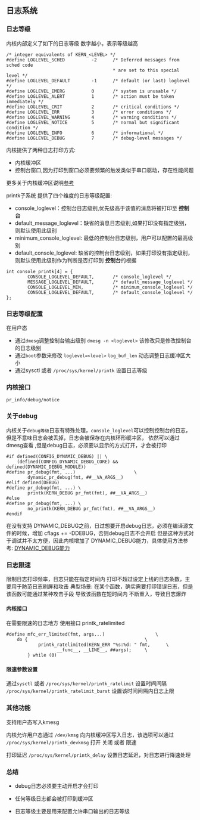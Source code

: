 ## 日志系统

### 日志等级

内核内部定义了如下的日志等级 数字越小，表示等级越高

```
/* integer equivalents of KERN_<LEVEL> */
#define LOGLEVEL_SCHED          -2      /* Deferred messages from sched code
                                        * are set to this special level */
#define LOGLEVEL_DEFAULT        -1      /* default (or last) loglevel */
#define LOGLEVEL_EMERG          0       /* system is unusable */
#define LOGLEVEL_ALERT          1       /* action must be taken immediately */
#define LOGLEVEL_CRIT           2       /* critical conditions */
#define LOGLEVEL_ERR            3       /* error conditions */
#define LOGLEVEL_WARNING        4       /* warning conditions */
#define LOGLEVEL_NOTICE         5       /* normal but significant condition */
#define LOGLEVEL_INFO           6       /* informational */
#define LOGLEVEL_DEBUG          7       /* debug-level messages */
```

内核提供了两种日志打印方式:

- 内核缓冲区
- 控制台窗口,因为打印到窗口必须要频繁的触发类似于串口驱动，存在性能问题

更多关于内核缓冲区说明[参考](https://access.redhat.com/documentation/zh-cn/red_hat_enterprise_linux/8/html/managing_monitoring_and_updating_the_kernel/getting-started-with-kernel-logging_managing-monitoring-and-updating-the-kernel#what-is-the-kernel-ring-buffer_getting-started-with-kernel-logging)

printk子系统 提供了四个维度的日志等级配置:

- console_loglevel：控制台日志级别,优先级高于该值的消息将被打印至 **控制台**
- default_message_loglevel：缺省的消息日志级别,如果打印没有指定级别，则默认使用此级别
- minimum_console_loglevel: 最低的控制台日志级别，用户可以配置的最高级别
- default_console_loglevel: 缺省的控制台日志级别，如果打印没有指定级别，则默认使用此级别作为判断是否打印到 **控制台**的根据

```
int console_printk[4] = {
        CONSOLE_LOGLEVEL_DEFAULT,       /* console_loglevel */
        MESSAGE_LOGLEVEL_DEFAULT,       /* default_message_loglevel */
        CONSOLE_LOGLEVEL_MIN,           /* minimum_console_loglevel */
        CONSOLE_LOGLEVEL_DEFAULT,       /* default_console_loglevel */
};
```

### 日志等级配置

在用户态

- 通过`dmesg`调整控制台输出级别 `dmesg -n <loglevel>` 该修改只是修改控制台的日志级别
- 通过`boot`参数来修改 `loglevel=<level>` `log_buf_len` 动态调整日志缓冲区大小
- 通过sysctl 或者 `/proc/sys/kernel/printk` 设置日志等级

### 内核接口

`pr_info/debug/notice`

### 关于debug

内核关于`debug等级`日志有特殊处理，`console_loglevel`可以控制控制台的日志，但是不意味日志会被丢掉，日志会被保存在内核环形缓冲区，
依然可以通过dmesg查看 ,但是debug日志，必须要以显示的方式打开，才会被打印

```
#if defined(CONFIG_DYNAMIC_DEBUG) || \
    (defined(CONFIG_DYNAMIC_DEBUG_CORE) && defined(DYNAMIC_DEBUG_MODULE))
#define pr_debug(fmt, ...)                      \
        dynamic_pr_debug(fmt, ##__VA_ARGS__)
#elif defined(DEBUG)
#define pr_debug(fmt, ...) \
        printk(KERN_DEBUG pr_fmt(fmt), ##__VA_ARGS__)
#else
#define pr_debug(fmt, ...) \
        no_printk(KERN_DEBUG pr_fmt(fmt), ##__VA_ARGS__)
#endif
```

在没有支持 DYNAMIC_DEBUG之前，日过想要开启debug日志，必须在编译源文件的时候，增加 cflags += -DDEBUG，否则debug日志不会开启 
但是这种方式对于调试并不太方便，因此内核增加了 DYNAMIC_DEBUG能力，具体使用方法参考: [DYNAMIC_DEBUG能力](https://www.kernel.org/doc/html/latest/admin-guide/dynamic-debug-howto.html)

### 日志限速

限制日志打印频率，日志只能在指定时间内 打印不超过设定上线的日志条数，主要用于防范日志刷屏和攻击 
典型场景: 在某个函数，确实需要打印错误日志，但是该函数可能通过某种攻击手段 导致该函数在短时间内 不断重入，导致日志爆炸

#### 内核接口

在需要限速的日志地方 使用接口 printk_ratelimited

```
#define mfc_err_limited(fmt, args...)                   \
    do {                                            \
            printk_ratelimited(KERN_ERR "%s:%d: " fmt,      \
                   __func__, __LINE__, ##args);     \
        } while (0)
```

#### 限速参数设置

通过`sysctl` 或者 `/proc/sys/kernel/printk_ratelimit` 设置时间间隔 `/proc/sys/kernel/printk_ratelimit_burst` 设置该时间间隔内日志上限

### 其他功能

支持用户态写入kmesg

内核允许用户态通过 `/dev/kmsg` 向内核缓冲区写入日志，该选项可以通过 `/proc/sys/kernel/printk_devkmsg` 打开 关闭 或者 限速

打印延迟 `/proc/sys/kernel/printk_delay` 设置日志延迟，对日志进行降速处理

### 总结

- debug日志必须要主动开启才会打印

- 任何等级日志都会被打印到缓冲区

- 日志等级主要是用来配置允许串口输出的日志等级 
